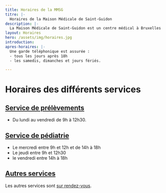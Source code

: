 ```yaml
---
title: Horaires de la MMSG
titre: |-
  Horaires de la Maison Médicale de Saint-Guidon
description: |-
  La Maison Médicale de Saint-Guidon est un centre médical à Bruxelles qui a pour but de répondre à tous vos besoins en termes de santé. Les services sont assurés par des spécialistes qualifiés dans les domaines nécessaires.
layout: Horaires
hero: /assets/img/horaires.jpg
introduction:
apres-horaires: |-
  Une garde téléphonique est assurée :
  - tous les jours après 18h
  - les samedis, dimanches et jours fériés.

---
```

# Horaires des différents services
## [Service de prélèvements](/services/prelevements/)
- Du lundi au vendredi de 9h à 12h30.

## [Service de pédiatrie](/services/pediatrie)
- Le mercredi entre 9h et 12h et de 14h à 18h
- Le jeudi entre 9h et 12h30
- le vendredi entre 14h à 18h

## [Autres services](/services/)
Les autres services sont [sur rendez-vous](/rendez-vous).
